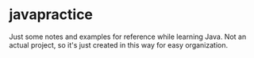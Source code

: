 # javapractice
Just some notes and examples for reference while learning Java. Not an actual project, so it's just created in this way for easy organization.
